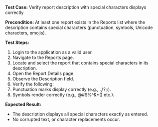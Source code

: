 **Test Case:** Verify report description with special characters displays correctly

**Precondition:**
At least one report exists in the Reports list where the description contains special characters (punctuation, symbols, Unicode characters, emojis).

**Test Steps:**
1. Login to the application as a valid user.
2. Navigate to the Reports page.
3. Locate and select the report that contains special characters in its description.
4. Open the Report Details page.
5. Observe the Description field.
6. Verify the following:
7. Punctuation marks display correctly (e.g., .,!?;:).
8. Symbols render correctly (e.g., @#$%^&*() etc.).

**Expected Result:**
* The description displays all special characters exactly as entered.
* No corrupted text, or character replacements occur.